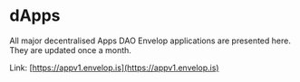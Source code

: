 # dApps

All major decentralised Apps DAO Envelop applications are presented here. They are updated once a month.

Link:  [https://appv1.envelop.is](https://appv1.envelop.is)
